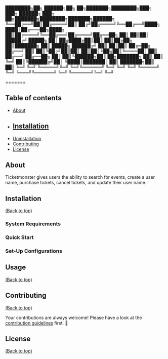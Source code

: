 
████████╗██╗ ██████╗██╗  ██╗███████╗████████╗███╗   ███╗ ██████╗ ███╗   ██╗███████╗████████╗███████╗██████╗ 
╚══██╔══╝██║██╔════╝██║ ██╔╝██╔════╝╚══██╔══╝████╗ ████║██╔═══██╗████╗  ██║██╔════╝╚══██╔══╝██╔════╝██╔══██╗
   ██║   ██║██║     █████╔╝ █████╗     ██║   ██╔████╔██║██║   ██║██╔██╗ ██║███████╗   ██║   █████╗  ██████╔╝
   ██║   ██║██║     ██╔═██╗ ██╔══╝     ██║   ██║╚██╔╝██║██║   ██║██║╚██╗██║╚════██║   ██║   ██╔══╝  ██╔══██╗
   ██║   ██║╚██████╗██║  ██╗███████╗   ██║   ██║ ╚═╝ ██║╚██████╔╝██║ ╚████║███████║   ██║   ███████╗██║  ██║
   ╚═╝   ╚═╝ ╚═════╝╚═╝  ╚═╝╚══════╝   ╚═╝   ╚═╝     ╚═╝ ╚═════╝ ╚═╝  ╚═══╝╚══════╝   ╚═╝   ╚══════╝╚═╝  ╚═╝
                                                                                                            
=======

## Table of contents

- [About](##about)
- [Installation](#installation)
    - 
- [Uninstallation](#uninstallation)
- [Contributing](#contributing)
- [License](#license)


## About

Ticketmonster gives users the ability to search for events, create a user name, purchase tickets, cancel tickets, and update their user name.

## Installation

[(Back to top)](#table-of-contents)

### System Requirements

### Quick Start 

### Set-Up Configurations

## Usage

[(Back to top)](#table-of-contents)

## Contributing

[(Back to top)](#table-of-contents)

Your contributions are always welcome! Please have a look at the [contribution guidelines](CONTRIBUTING.md) first. :tada:

## License

[(Back to top)](#table-of-contents)

<!-- Paragraphs are separated
by a blank line.

Two spaces at the end of a line  
produces a line break.

Text attributes _italic_, 
**bold**, `monospace`.

Horizontal rule:

---

Bullet list:

  * apples
  * oranges
  * pears

Numbered list:

  1. lather
  2. rinse
  3. repeat

An [example](http://example.com)

![Image](Icon-pictures.png "icon")

> Markdown uses email-style > characters for blockquoting.

Inline <abbr title="Hypertext Markup Language">HTML</abbr> is supported. -->